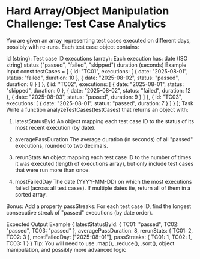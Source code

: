 # Hard Array/Object Manipulation Challenge: Test Case Analytics

You are given an array representing test cases executed on different days, possibly with re-runs. Each test case object contains:

id (string): Test case ID
executions (array): Each execution has:
date (ISO string)
status ("passed", "failed", "skipped")
duration (seconds)
Example Input
const testCases = [
  {
    id: "TC01",
    executions: [
      { date: "2025-08-01", status: "failed", duration: 10 },
      { date: "2025-08-02", status: "passed", duration: 8 }
    ]
  },
  {
    id: "TC02",
    executions: [
      { date: "2025-08-01", status: "skipped", duration: 0 },
      { date: "2025-08-02", status: "failed", duration: 12 },
      { date: "2025-08-03", status: "passed", duration: 9 }
    ]
  },
  {
    id: "TC03",
    executions: [
      { date: "2025-08-01", status: "passed", duration: 7 }
    ]
  }
];
Task
Write a function analyzeTestCases(testCases) that returns an object with:

1. latestStatusById
An object mapping each test case ID to the status of its most recent execution (by date).

2. averagePassDuration
The average duration (in seconds) of all "passed" executions, rounded to two decimals.

3. rerunStats
An object mapping each test case ID to the number of times it was executed (length of executions array),
but only include test cases that were run more than once.

4. mostFailedDay
The date (YYYY-MM-DD) on which the most executions failed (across all test cases).
If multiple dates tie, return all of them in a sorted array.

Bonus:
Add a property passStreaks:
For each test case ID, find the longest consecutive streak of "passed" executions (by date order).

Expected Output Example
{
  latestStatusById: { TC01: "passed", TC02: "passed", TC03: "passed" },
  averagePassDuration: 8,
  rerunStats: { TC01: 2, TC02: 3 },
  mostFailedDay: ["2025-08-01"],
  passStreaks: { TC01: 1, TC02: 1, TC03: 1 }
}
Tip:
You will need to use .map(), .reduce(), .sort(), object manipulation, and possibly more advanced logic
